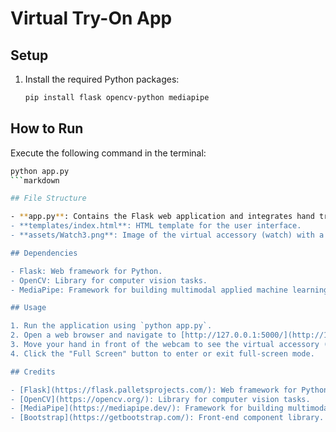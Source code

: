 # Virtual Try-On App

## Setup

1. Install the required Python packages:

   ```bash
   pip install flask opencv-python mediapipe
   ```
   
## How to Run

Execute the following command in the terminal:

```bash
python app.py
```markdown

## File Structure

- **app.py**: Contains the Flask web application and integrates hand tracking to overlay a virtual accessory (watch) on the user's hand in real-time.
- **templates/index.html**: HTML template for the user interface.
- **assets/Watch3.png**: Image of the virtual accessory (watch) with a transparent background.

## Dependencies

- Flask: Web framework for Python.
- OpenCV: Library for computer vision tasks.
- MediaPipe: Framework for building multimodal applied machine learning solutions.

## Usage

1. Run the application using `python app.py`.
2. Open a web browser and navigate to [http://127.0.0.1:5000/](http://127.0.0.1:5000/).
3. Move your hand in front of the webcam to see the virtual accessory (watch) overlay on your hand in real-time.
4. Click the "Full Screen" button to enter or exit full-screen mode.

## Credits

- [Flask](https://flask.palletsprojects.com/): Web framework for Python.
- [OpenCV](https://opencv.org/): Library for computer vision tasks.
- [MediaPipe](https://mediapipe.dev/): Framework for building multimodal applied machine learning solutions.
- [Bootstrap](https://getbootstrap.com/): Front-end component library.

